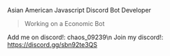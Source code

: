 Asian American Javascript Discord Bot Developer

> Working on a Economic Bot

Add me on discord!: chaos_09239\n
Join my discord!: https://discord.gg/sbn92te3QS

<!---
Player09239/Player09239 is a ✨ special ✨ repository because its `README.md` (this file) appears on your GitHub profile.
You can click the Preview link to take a look at your changes.
--->
